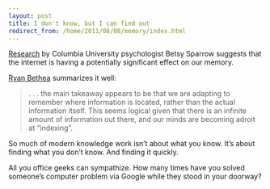 ```yaml
---
layout: post
title: I don't know, but I can find out
redirect_from: /home/2011/08/08/memory/index.html
---
```

<p><a href="http://news.columbia.edu/research/2490">Research</a> by Columbia University psychologist Betsy Sparrow suggests that the internet is having a potentially significant effect on our memory.</p>
<p><a href="http://www.socialnomics.net/2011/07/27/search-engines-affect-our-memory/">Ryan Bethea</a> summarizes it well:</p>
<blockquote>
<p>. . . the main takeaway appears to be that we are adapting to remember where information is located, rather than the actual information itself. This seems logical given that there is an infinite amount of information out there, and our minds are becoming adroit at “indexing”.</p>
</blockquote>
<p>So much of modern knowledge work isn’t about what you know. It’s about finding what you don’t know. And finding it quickly.</p>
<p>All you office geeks can sympathize.  How many times have you solved someone’s computer problem via Google while they stood in your doorway?</p>
